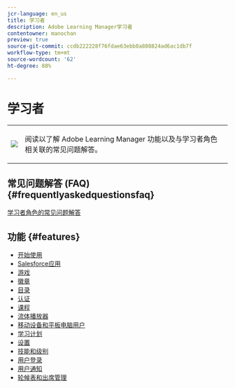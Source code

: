 ```yaml
---
jcr-language: en_us
title: 学习者
description: Adobe Learning Manager学习者
contentowner: manochan
preview: true
source-git-commit: ccdb222228f76fdae63ebb0a808824ad6ac1db7f
workflow-type: tm+mt
source-wordcount: '62'
ht-degree: 88%

---
```




# 学习者

<table> 
 <tbody>
  <tr> 
   <td><img src="assets/learner2.png"></td> 
   <td><p>阅读以了解 Adobe Learning Manager 功能以及与学习者角色相关联的常见问题解答。 </p></td> 
  </tr> 
 </tbody>
</table>

## 常见问题解答 (FAQ) {#frequentlyaskedquestionsfaq}

[学习者角色的常见问题解答](learners/frequently-asked-questions-for-learners.md)

## 功能 {#features}

* [开始使用](learners/feature-summary/getting-started-learner.md)
* [Salesforce应用](learners/feature-summary/sfdc-app.md)
* [游戏](learners/feature-summary/gamification.md)
* [徽章](learners/feature-summary/badges.md)
* [目录](learners/feature-summary/catalogs.md)
* [认证](learners/feature-summary/certifications.md)
* [课程](learners/feature-summary/courses.md)
* [流体播放器](learners/feature-summary/fluidic-player.md)
* [移动设备和平板电脑用户](learners/feature-summary/ipad-android-tablet-users.md)
* [学习计划](learners/feature-summary/learning-programs.md)
* [设置](learners/feature-summary/settings.md)
* [技能和级别](learners/feature-summary/skills-levels.md)
* [用户登录](learners/feature-summary/user-login.md)
* [用户通知](learners/feature-summary/user-notifications.md)
* [轮候表和出席管理](learners/feature-summary/waitlist-attendance-management.md)
